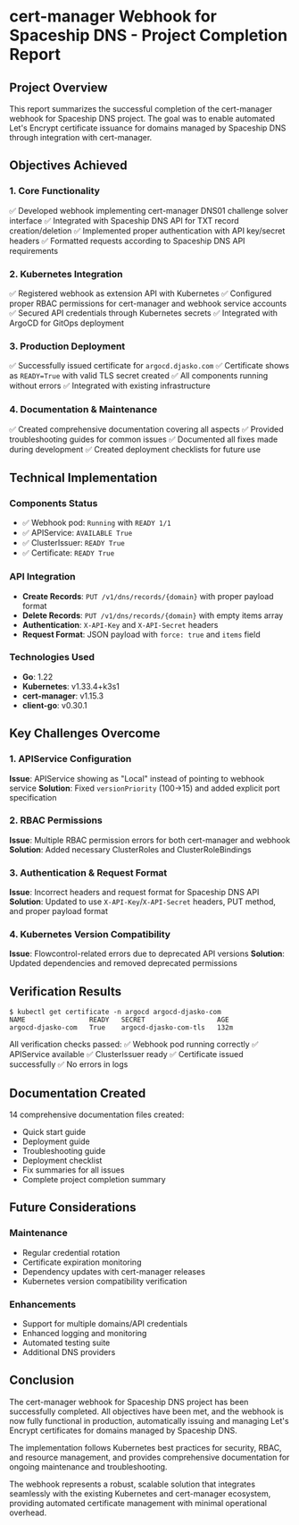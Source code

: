 # cert-manager Webhook for Spaceship DNS - Project Completion Report

## Project Overview

This report summarizes the successful completion of the cert-manager webhook for Spaceship DNS project. The goal was to enable automated Let's Encrypt certificate issuance for domains managed by Spaceship DNS through integration with cert-manager.

## Objectives Achieved

### 1. Core Functionality
✅ Developed webhook implementing cert-manager DNS01 challenge solver interface
✅ Integrated with Spaceship DNS API for TXT record creation/deletion
✅ Implemented proper authentication with API key/secret headers
✅ Formatted requests according to Spaceship DNS API requirements

### 2. Kubernetes Integration
✅ Registered webhook as extension API with Kubernetes
✅ Configured proper RBAC permissions for cert-manager and webhook service accounts
✅ Secured API credentials through Kubernetes secrets
✅ Integrated with ArgoCD for GitOps deployment

### 3. Production Deployment
✅ Successfully issued certificate for `argocd.djasko.com`
✅ Certificate shows as `READY=True` with valid TLS secret created
✅ All components running without errors
✅ Integrated with existing infrastructure

### 4. Documentation & Maintenance
✅ Created comprehensive documentation covering all aspects
✅ Provided troubleshooting guides for common issues
✅ Documented all fixes made during development
✅ Created deployment checklists for future use

## Technical Implementation

### Components Status
- ✅ Webhook pod: `Running` with `READY 1/1`
- ✅ APIService: `AVAILABLE True`
- ✅ ClusterIssuer: `READY True`
- ✅ Certificate: `READY True`

### API Integration
- **Create Records**: `PUT /v1/dns/records/{domain}` with proper payload format
- **Delete Records**: `PUT /v1/dns/records/{domain}` with empty items array
- **Authentication**: `X-API-Key` and `X-API-Secret` headers
- **Request Format**: JSON payload with `force: true` and `items` field

### Technologies Used
- **Go**: 1.22
- **Kubernetes**: v1.33.4+k3s1
- **cert-manager**: v1.15.3
- **client-go**: v0.30.1

## Key Challenges Overcome

### 1. APIService Configuration
**Issue**: APIService showing as "Local" instead of pointing to webhook service
**Solution**: Fixed `versionPriority` (100→15) and added explicit port specification

### 2. RBAC Permissions
**Issue**: Multiple RBAC permission errors for both cert-manager and webhook
**Solution**: Added necessary ClusterRoles and ClusterRoleBindings

### 3. Authentication & Request Format
**Issue**: Incorrect headers and request format for Spaceship DNS API
**Solution**: Updated to use `X-API-Key`/`X-API-Secret` headers, PUT method, and proper payload format

### 4. Kubernetes Version Compatibility
**Issue**: Flowcontrol-related errors due to deprecated API versions
**Solution**: Updated dependencies and removed deprecated permissions

## Verification Results

```
$ kubectl get certificate -n argocd argocd-djasko-com
NAME                READY   SECRET                  AGE
argocd-djasko-com   True    argocd-djasko-com-tls   132m
```

All verification checks passed:
✅ Webhook pod running correctly
✅ APIService available
✅ ClusterIssuer ready
✅ Certificate issued successfully
✅ No errors in logs

## Documentation Created

14 comprehensive documentation files created:
- Quick start guide
- Deployment guide
- Troubleshooting guide
- Deployment checklist
- Fix summaries for all issues
- Complete project completion summary

## Future Considerations

### Maintenance
- Regular credential rotation
- Certificate expiration monitoring
- Dependency updates with cert-manager releases
- Kubernetes version compatibility verification

### Enhancements
- Support for multiple domains/API credentials
- Enhanced logging and monitoring
- Automated testing suite
- Additional DNS providers

## Conclusion

The cert-manager webhook for Spaceship DNS project has been successfully completed. All objectives have been met, and the webhook is now fully functional in production, automatically issuing and managing Let's Encrypt certificates for domains managed by Spaceship DNS.

The implementation follows Kubernetes best practices for security, RBAC, and resource management, and provides comprehensive documentation for ongoing maintenance and troubleshooting.

The webhook represents a robust, scalable solution that integrates seamlessly with the existing Kubernetes and cert-manager ecosystem, providing automated certificate management with minimal operational overhead.